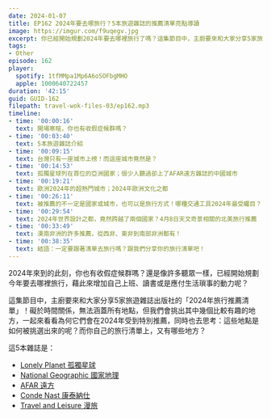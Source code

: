```yaml
---
date: 2024-01-07
title: EP162 2024年要去哪旅行？5本旅遊雜誌的推薦清單亮點導讀
image: https://imgur.com/f9uqegv.jpg
excerpt: 你已經開始規劃2024年要去哪裡旅行了嗎？這集節目中，主廚要來和大家分享5家旅遊雜誌出版社的「2024年旅行推薦清單」！我們會挑出其中幾個比較有趣的地方，一起來看看為何它們會在2024年受到特別推薦。
tags:
- Other
episode: 162
player:
  spotify: 1tfMMpa1Mp6A6oSOFbgMHO
  apple: 1000640722457
duration: '42:15'
guid: GUID-162
filepath: travel-wok-files-03/ep162.mp3
timeline:
- time: '00:00:16'
  text: 開場寒暄，你也有收假症候群嗎？
- time: '00:03:40'
  text: 5本旅遊雜誌介紹
- time: '00:09:15'
  text: 台灣只有一座城市上榜！而這座城市竟然是？
- time: '00:14:53'
  text: 孤獨星球列在首位的亞洲國家；很少人聽過卻上了AFAR遠方雜誌的中國城市
- time: '00:19:21'
  text: 歐洲2024年的超熱門城市；2024年歐洲文化之都
- time: '00:26:11'
  text: 被推薦的不一定是國家或城市，也可以是旅行方式！哪種交通工具2024年最受矚目？
- time: '00:29:54'
  text: 2024年世界設計之都，竟然跨越了兩個國家？4月8日天文奇景相關的北美旅行推薦
- time: '00:33:49'
  text: 漠南非洲的許多推薦，從西非、東非到南部非洲都有！
- time: '00:38:35'
  text: 結語：一定要跟著清單去旅行嗎？跟我們分享你的旅行清單吧！
---
```

2024年來到的此刻，你也有收假症候群嗎？還是像許多聽眾一樣，已經開始規劃今年要去哪裡旅行，藉此來增加自己上班、讀書或是應付生活瑣事的動力呢？

這集節目中，主廚要來和大家分享5家旅遊雜誌出版社的「2024年旅行推薦清單」！礙於時間關係，無法涵蓋所有地點，但我們會挑出其中幾個比較有趣的地方，一起來看看為何它們會在2024年受到特別推薦，同時也去思考：這些地點是如何被挑選出來的呢？而你自己的旅行清單上，又有哪些地方？

這5本雜誌是：

* [Lonely Planet 孤獨星球](https://www.lonelyplanet.com/best-in-travel)
* [National Geographic 國家地理](https://www.nationalgeographic.com/culture/article/uk-cool-list-2024)
* [AFAR 遠方](https://www.afar.com/magazine/where-to-go-2024)
* [Conde Nast 康泰納仕](https://www.cntraveler.com/story/best-places-to-go-in-2024)
* [Travel and Leisure 漫旅](https://www.travelandleisure.com/best-places-to-go-2024-8385979)
